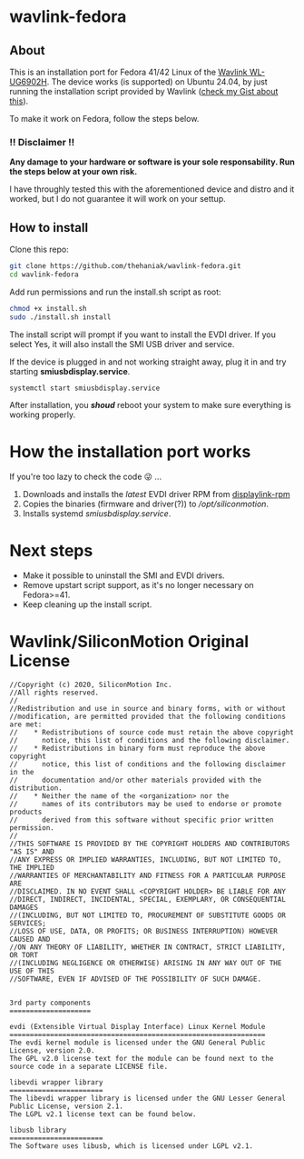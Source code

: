 # wavlink-fedora

## About

This is an installation port for Fedora 41/42 Linux of the [Wavlink WL-UG6902H](https://www.wavlink.com/en_us/product/WL-UG6902H.html).
The device works (is supported) on Ubuntu 24.04, by just running the installation script provided by Wavlink ([check my Gist about this](https://gist.github.com/thehaniak/c40506846f1418f624f4f25164e62eff)).

To make it work on Fedora, follow the steps below.

### !! Disclaimer !!

**Any damage to your hardware or software is your sole responsability.
Run the steps below at your own risk.**

I have throughly tested this with the aforementioned device and distro and it worked, but I do not guarantee it will work on your settup.

## How to install

Clone this repo:

```bash
git clone https://github.com/thehaniak/wavlink-fedora.git
cd wavlink-fedora
```

Add run permissions and run the install.sh script as root:

```bash
chmod +x install.sh
sudo ./install.sh install
```

The install script will prompt if you want to install the EVDI driver.
If you select Yes, it will also install the SMI USB driver and service.

If the device is plugged in and not working straight away, plug it in and try starting **smiusbdisplay.service**.

```bash
systemctl start smiusbdisplay.service
```

After installation, you _**shoud**_ reboot your system to make sure everything is working properly.

# How the installation port works

If you're too lazy to check the code 😜 ...

1) Downloads and installs the _latest_ EVDI driver RPM from [displaylink-rpm](https://github.com/displaylink-rpm/displaylink-rpm/releases)
2) Copies the binaries (firmware and driver(?)) to _/opt/siliconmotion_.
3) Installs systemd _smiusbdisplay.service_.

# Next steps

- Make it possible to uninstall the SMI and EVDI drivers.
- Remove upstart script support, as it's no longer necessary on Fedora>=41.
- Keep cleaning up the install script.

# Wavlink/SiliconMotion Original License

```
//Copyright (c) 2020, SiliconMotion Inc.
//All rights reserved.
//
//Redistribution and use in source and binary forms, with or without
//modification, are permitted provided that the following conditions are met:
//    * Redistributions of source code must retain the above copyright
//      notice, this list of conditions and the following disclaimer.
//    * Redistributions in binary form must reproduce the above copyright
//      notice, this list of conditions and the following disclaimer in the
//      documentation and/or other materials provided with the distribution.
//    * Neither the name of the <organization> nor the
//      names of its contributors may be used to endorse or promote products
//      derived from this software without specific prior written permission.
//
//THIS SOFTWARE IS PROVIDED BY THE COPYRIGHT HOLDERS AND CONTRIBUTORS "AS IS" AND
//ANY EXPRESS OR IMPLIED WARRANTIES, INCLUDING, BUT NOT LIMITED TO, THE IMPLIED
//WARRANTIES OF MERCHANTABILITY AND FITNESS FOR A PARTICULAR PURPOSE ARE
//DISCLAIMED. IN NO EVENT SHALL <COPYRIGHT HOLDER> BE LIABLE FOR ANY
//DIRECT, INDIRECT, INCIDENTAL, SPECIAL, EXEMPLARY, OR CONSEQUENTIAL DAMAGES
//(INCLUDING, BUT NOT LIMITED TO, PROCUREMENT OF SUBSTITUTE GOODS OR SERVICES;
//LOSS OF USE, DATA, OR PROFITS; OR BUSINESS INTERRUPTION) HOWEVER CAUSED AND
//ON ANY THEORY OF LIABILITY, WHETHER IN CONTRACT, STRICT LIABILITY, OR TORT
//(INCLUDING NEGLIGENCE OR OTHERWISE) ARISING IN ANY WAY OUT OF THE USE OF THIS
//SOFTWARE, EVEN IF ADVISED OF THE POSSIBILITY OF SUCH DAMAGE.


3rd party components
====================

evdi (Extensible Virtual Display Interface) Linux Kernel Module
===============================================================
The evdi kernel module is licensed under the GNU General Public License, version 2.0.
The GPL v2.0 license text for the module can be found next to the source code in a separate LICENSE file.

libevdi wrapper library
=======================
The libevdi wrapper library is licensed under the GNU Lesser General Public License, version 2.1.
The LGPL v2.1 license text can be found below.

libusb library
=======================
The Software uses libusb, which is licensed under LGPL v2.1.
```
